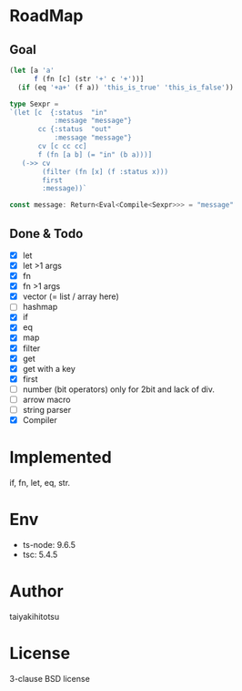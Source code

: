 # RoadMap
## Goal
```typescript
(let [a 'a'
      f (fn [c] (str '+' c '+'))]
  (if (eq '+a+' (f a)) 'this_is_true' 'this_is_false'))
```

```typescript
type Sexpr =
`(let [c  {:status  "in"
           :message "message"}
       cc {:status  "out"
           :message "message"}
       cv [c cc cc]
       f (fn [a b] (= "in" (b a)))]
   (->> cv
        (filter (fn [x] (f :status x)))
        first
        :message))`

const message: Return<Eval<Compile<Sexpr>>> = "message"
```

## Done & Todo
- [x] let
- [x] let >1 args
- [x] fn
- [x] fn >1 args
- [x] vector (= list / array here)
- [ ] hashmap
- [x] if
- [x] eq
- [x] map
- [x] filter
- [x] get
- [x] get with a key
- [x] first
- [ ] number (bit operators)
only for 2bit and lack of div.
- [ ] arrow macro
- [ ] string parser
- [x] Compiler

# Implemented
if, fn, let, eq, str.

# Env
- ts-node: 9.6.5
- tsc: 5.4.5

# Author
taiyakihitotsu

# License
3-clause BSD license
